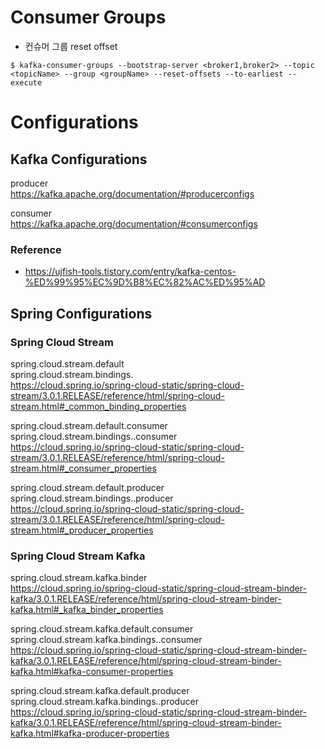 # Consumer Groups

* 컨슈머 그룹 reset offset

```
$ kafka-consumer-groups --bootstrap-server <broker1,broker2> --topic <topicName> --group <groupName> --reset-offsets --to-earliest --execute
```

# Configurations

## Kafka Configurations

producer  
https://kafka.apache.org/documentation/#producerconfigs

consumer  
https://kafka.apache.org/documentation/#consumerconfigs

### Reference

* <https://ujfish-tools.tistory.com/entry/kafka-centos-%ED%99%95%EC%9D%B8%EC%82%AC%ED%95%AD>

## Spring Configurations

### Spring Cloud Stream

spring.cloud.stream.default  
spring.cloud.stream.bindings.<bindingName>  
https://cloud.spring.io/spring-cloud-static/spring-cloud-stream/3.0.1.RELEASE/reference/html/spring-cloud-stream.html#_common_binding_properties

spring.cloud.stream.default.consumer  
spring.cloud.stream.bindings.<bindingName>.consumer  
https://cloud.spring.io/spring-cloud-static/spring-cloud-stream/3.0.1.RELEASE/reference/html/spring-cloud-stream.html#_consumer_properties

spring.cloud.stream.default.producer  
spring.cloud.stream.bindings.<bindingName>.producer  
https://cloud.spring.io/spring-cloud-static/spring-cloud-stream/3.0.1.RELEASE/reference/html/spring-cloud-stream.html#_producer_properties

### Spring Cloud Stream Kafka

spring.cloud.stream.kafka.binder  
https://cloud.spring.io/spring-cloud-static/spring-cloud-stream-binder-kafka/3.0.1.RELEASE/reference/html/spring-cloud-stream-binder-kafka.html#_kafka_binder_properties

spring.cloud.stream.kafka.default.consumer  
spring.cloud.stream.kafka.bindings.<channelName>.consumer  
https://cloud.spring.io/spring-cloud-static/spring-cloud-stream-binder-kafka/3.0.1.RELEASE/reference/html/spring-cloud-stream-binder-kafka.html#kafka-consumer-properties

spring.cloud.stream.kafka.default.producer  
spring.cloud.stream.kafka.bindings.<channelName>.producer  
https://cloud.spring.io/spring-cloud-static/spring-cloud-stream-binder-kafka/3.0.1.RELEASE/reference/html/spring-cloud-stream-binder-kafka.html#kafka-producer-properties
